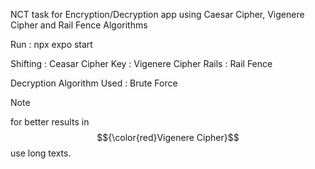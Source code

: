 NCT task for Encryption/Decryption app using Caesar Cipher, Vigenere Cipher and Rail Fence Algorithms

Run : npx expo start

Shifting : Ceasar Cipher
Key : Vigenere Cipher
Rails : Rail Fence


Decryption Algorithm Used : Brute Force



> [!NOTE]
> for better results in $${\color{red}Vigenere Cipher}$$ use long texts.
